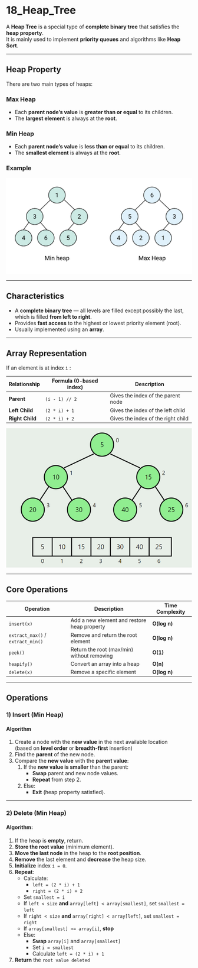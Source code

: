 # 18_Heap_Tree

A **Heap Tree** is a special type of **complete binary tree** that satisfies the **heap property**.  
It is mainly used to implement **priority queues** and algorithms like **Heap Sort**.

---

## Heap Property

There are two main types of heaps:

### Max Heap

- Each **parent node’s value** is **greater than or equal** to its children.  
- The **largest element** is always at the **root**.

### Min Heap

- Each **parent node’s value** is **less than or equal** to its children.  
- The **smallest element** is always at the **root**.

### Example

![Max & Min Heap](image-2.png)

---

## Characteristics

- A **complete binary tree** — all levels are filled except possibly the last,  
  which is filled **from left to right**.
- Provides **fast access** to the highest or lowest priority element (root).
- Usually implemented using an **array**.

---

## Array Representation

If an element is at index `i` :

| Relationship | Formula (0-based index) | Description |
|---------------|-------------------------|--------------|
| **Parent** | `(i - 1) // 2` | Gives the index of the parent node |
| **Left Child** | `(2 * i) + 1` | Gives the index of the left child |
| **Right Child** | `(2 * i) + 2` | Gives the index of the right child |

![Array Representation](image.png)

---

## Core Operations

| Operation | Description | Time Complexity |
|------------|--------------|----------------|
| `insert(x)` | Add a new element and restore heap property | **O(log n)** |
| `extract_max()` / `extract_min()` | Remove and return the root element | **O(log n)** |
| `peek()` | Return the root (max/min) without removing | **O(1)** |
| `heapify()` | Convert an array into a heap | **O(n)** |
| `delete(x)` | Remove a specific element | **O(log n)** |

---

## Operations

### 1) Insert (Min Heap)

#### **Algorithm**

1. Create a node with the **new value** in the next available location  
   (based on **level order** or **breadth-first** insertion)
2. Find the **parent** of the new node.
3. Compare the **new value** with the **parent value**:
   1. If the **new value is smaller** than the parent:
      - **Swap** parent and new node values.  
      - **Repeat** from step 2.
   2. Else:
      - **Exit** (heap property satisfied).

---

### 2) Delete (Min Heap)

#### **Algorithm:**

1. If the heap is **empty**, return.  
2. **Store the root value** (minimum element).  
3. **Move the last node** in the heap to the **root position**.  
4. **Remove** the last element and **decrease** the heap size.  
5. **Initialize** index `i = 0`.  
6. **Repeat**:
   - Calculate:
     - `left = (2 * i) + 1`  
     - `right = (2 * i) + 2`
   - Set `smallest = i`
   - If `left < size` **and** `array[left] < array[smallest]`, set `smallest = left`
   - If `right < size` **and** `array[right] < array[left]`, set `smallest = right`
   - If `array[smallest] >= array[i]`, **stop**
   - Else:
     - **Swap** `array[i]` and `array[smallest]`
     - Set `i = smallest`
     - Calculate `left = (2 * i) + 1`
7. **Return** the `root value deleted`
